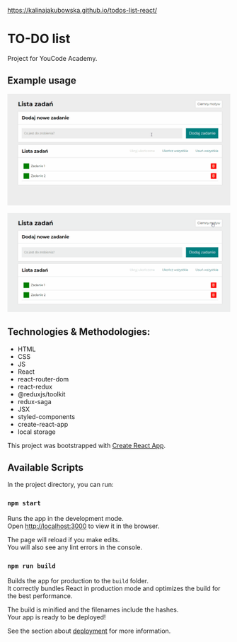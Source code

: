 https://kalinajakubowska.github.io/todos-list-react/

# TO-DO list

Project for YouCode Academy.

## Example usage
![Example usage gif](https://github.com/KalinaJakubowska/todos-list-react/blob/master/public/images/use-example.gif?raw=true)

![Example theme changing gif](https://github.com/KalinaJakubowska/todos-list-react/blob/master/public/images/theme-example.gif?raw=true)

## Technologies & Methodologies:
- HTML
- CSS
- JS
- React
- react-router-dom
- react-redux
- @reduxjs/toolkit
- redux-saga
- JSX
- styled-components
- create-react-app
- local storage

This project was bootstrapped with [Create React App](https://github.com/facebook/create-react-app).

## Available Scripts

In the project directory, you can run:

### `npm start`

Runs the app in the development mode.<br />
Open [http://localhost:3000](http://localhost:3000) to view it in the browser.

The page will reload if you make edits.<br />
You will also see any lint errors in the console.

### `npm run build`

Builds the app for production to the `build` folder.<br />
It correctly bundles React in production mode and optimizes the build for the best performance.

The build is minified and the filenames include the hashes.<br />
Your app is ready to be deployed!

See the section about [deployment](https://facebook.github.io/create-react-app/docs/deployment) for more information.